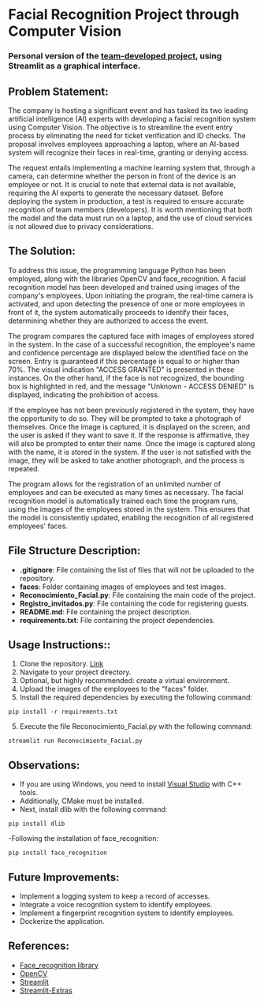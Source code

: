 # Facial Recognition Project through Computer Vision


### Personal version of the [team-developed project](https://github.com/AI-School-F5-P2/Face_Recognition_5.git), using Streamlit as a graphical interface.
## Problem Statement:

The company is hosting a significant event and has tasked its two leading artificial intelligence (AI) experts with 
developing a facial recognition system using Computer Vision. The objective is to streamline the event entry process 
by eliminating the need for ticket verification and ID checks. The proposal involves employees approaching a laptop, 
where an AI-based system will recognize their faces in real-time, granting or denying access.

The request entails implementing a machine learning system that, through a camera, can determine whether the person 
in front of the device is an employee or not. It is crucial to note that external data is not available, requiring 
the AI experts to generate the necessary dataset. Before deploying the system in production, a test is required to 
ensure accurate recognition of team members (developers). It is worth mentioning that both the model and the data must 
run on a laptop, and the use of cloud services is not allowed due to privacy considerations.

## The Solution:

To address this issue, the programming language Python has been employed, along with the libraries OpenCV and 
face_recognition. A facial recognition model has been developed and trained using images of the company's employees. 
Upon initiating the program, the real-time camera is activated, and upon detecting the presence of one or more 
employees in front of it, the system automatically proceeds to identify their faces, determining whether they are 
authorized to access the event.

The program compares the captured face with images of employees stored in the system. In the case of a successful 
recognition, the employee's name and confidence percentage are displayed below the identified face on the screen. 
Entry is guaranteed if this percentage is equal to or higher than 70%. The visual indication "ACCESS GRANTED" is 
presented in these instances. On the other hand, if the face is not recognized, the bounding box is highlighted in 
red, and the message "Unknown - ACCESS DENIED" is displayed, indicating the prohibition of access.

If the employee has not been previously registered in the system, they have the opportunity to do so. They will be 
prompted to take a photograph of themselves. Once the image is captured, it is displayed on the screen, and the user 
is asked if they want to save it. If the response is affirmative, they will also be prompted to enter their name. 
Once the image is captured along with the name, it is stored in the system. If the user is not satisfied with the 
image, they will be asked to take another photograph, and the process is repeated.

The program allows for the registration of an unlimited number of employees and can be executed as many times as 
necessary. The facial recognition model is automatically trained each time the program runs, using the images of the 
employees stored in the system. This ensures that the model is consistently updated, enabling the recognition of all 
registered employees' faces.

## File Structure Description:
- **.gitignore**: File containing the list of files that will not be uploaded to the repository.
- **faces**: Folder containing images of employees and test images.
- **Reconocimiento_Facial.py**: File containing the main code of the project.
- **Registro_invitados.py**: File containing the code for registering guests.
- **README.md**: File containing the project description.
- **requirements.txt**: File containing the project dependencies.
 
## Usage Instructions::
1. Clone the repository. [Link](.....)
2. Navigate to your project directory.
3. Optional, but highly recommended: create a virtual environment.
4. Upload the images of the employees to the "faces" folder.
5. Install the required dependencies by executing the following command:
```
pip install -r requirements.txt
```
5. Execute the file Reconocimiento_Facial.py with the following command:
```
streamlit run Reconocimiento_Facial.py
```

## Observations:
- If you are using Windows, you need to install [Visual Studio](https://visualstudio.microsoft.com/) with C++ tools.
- Additionally, CMake must be installed.
- Next, install dlib with the following command:
```
pip install dlib
```
-Following the installation of face_recognition:
```
pip install face_recognition
```
## Future Improvements:
- Implement a logging system to keep a record of accesses.
- Integrate a voice recognition system to identify employees.
- Implement a fingerprint recognition system to identify employees.
- Dockerize the application.

## References:
- [Face_recognition library](https://github.com/ageitgey/face_recognition?tab=readme-ov-file)
- [OpenCV](https://opencv.org/)
- [Streamlit](https://streamlit.io/)
- [Streamlit-Extras](https://arnaudmiribel.github.io/streamlit-extras/)
 

  



